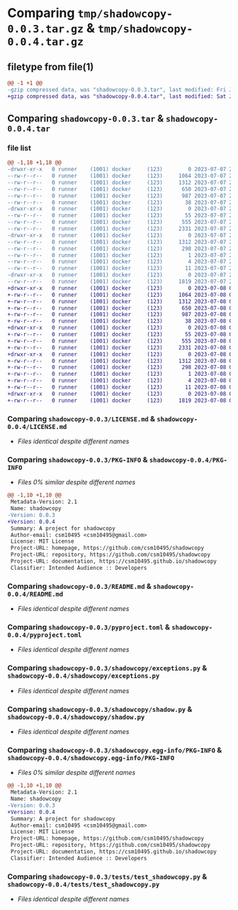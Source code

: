 # Comparing `tmp/shadowcopy-0.0.3.tar.gz` & `tmp/shadowcopy-0.0.4.tar.gz`

## filetype from file(1)

```diff
@@ -1 +1 @@
-gzip compressed data, was "shadowcopy-0.0.3.tar", last modified: Fri Jul  7 23:58:17 2023, max compression
+gzip compressed data, was "shadowcopy-0.0.4.tar", last modified: Sat Jul  8 00:01:26 2023, max compression
```

## Comparing `shadowcopy-0.0.3.tar` & `shadowcopy-0.0.4.tar`

### file list

```diff
@@ -1,18 +1,18 @@
-drwxr-xr-x   0 runner    (1001) docker     (123)        0 2023-07-07 23:58:17.024477 shadowcopy-0.0.3/
--rw-r--r--   0 runner    (1001) docker     (123)     1064 2023-07-07 23:58:02.000000 shadowcopy-0.0.3/LICENSE.md
--rw-r--r--   0 runner    (1001) docker     (123)     1312 2023-07-07 23:58:17.024477 shadowcopy-0.0.3/PKG-INFO
--rw-r--r--   0 runner    (1001) docker     (123)      650 2023-07-07 23:58:02.000000 shadowcopy-0.0.3/README.md
--rw-r--r--   0 runner    (1001) docker     (123)      987 2023-07-07 23:58:02.000000 shadowcopy-0.0.3/pyproject.toml
--rw-r--r--   0 runner    (1001) docker     (123)       38 2023-07-07 23:58:17.024477 shadowcopy-0.0.3/setup.cfg
-drwxr-xr-x   0 runner    (1001) docker     (123)        0 2023-07-07 23:58:17.020476 shadowcopy-0.0.3/shadowcopy/
--rw-r--r--   0 runner    (1001) docker     (123)       55 2023-07-07 23:58:02.000000 shadowcopy-0.0.3/shadowcopy/__init__.py
--rw-r--r--   0 runner    (1001) docker     (123)      555 2023-07-07 23:58:02.000000 shadowcopy-0.0.3/shadowcopy/exceptions.py
--rw-r--r--   0 runner    (1001) docker     (123)     2331 2023-07-07 23:58:02.000000 shadowcopy-0.0.3/shadowcopy/shadow.py
-drwxr-xr-x   0 runner    (1001) docker     (123)        0 2023-07-07 23:58:17.024477 shadowcopy-0.0.3/shadowcopy.egg-info/
--rw-r--r--   0 runner    (1001) docker     (123)     1312 2023-07-07 23:58:17.000000 shadowcopy-0.0.3/shadowcopy.egg-info/PKG-INFO
--rw-r--r--   0 runner    (1001) docker     (123)      298 2023-07-07 23:58:17.000000 shadowcopy-0.0.3/shadowcopy.egg-info/SOURCES.txt
--rw-r--r--   0 runner    (1001) docker     (123)        1 2023-07-07 23:58:17.000000 shadowcopy-0.0.3/shadowcopy.egg-info/dependency_links.txt
--rw-r--r--   0 runner    (1001) docker     (123)        4 2023-07-07 23:58:17.000000 shadowcopy-0.0.3/shadowcopy.egg-info/requires.txt
--rw-r--r--   0 runner    (1001) docker     (123)       11 2023-07-07 23:58:17.000000 shadowcopy-0.0.3/shadowcopy.egg-info/top_level.txt
-drwxr-xr-x   0 runner    (1001) docker     (123)        0 2023-07-07 23:58:17.024477 shadowcopy-0.0.3/tests/
--rw-r--r--   0 runner    (1001) docker     (123)     1819 2023-07-07 23:58:02.000000 shadowcopy-0.0.3/tests/test_shadowcopy.py
+drwxr-xr-x   0 runner    (1001) docker     (123)        0 2023-07-08 00:01:26.342649 shadowcopy-0.0.4/
+-rw-r--r--   0 runner    (1001) docker     (123)     1064 2023-07-08 00:01:12.000000 shadowcopy-0.0.4/LICENSE.md
+-rw-r--r--   0 runner    (1001) docker     (123)     1312 2023-07-08 00:01:26.342649 shadowcopy-0.0.4/PKG-INFO
+-rw-r--r--   0 runner    (1001) docker     (123)      650 2023-07-08 00:01:12.000000 shadowcopy-0.0.4/README.md
+-rw-r--r--   0 runner    (1001) docker     (123)      987 2023-07-08 00:01:12.000000 shadowcopy-0.0.4/pyproject.toml
+-rw-r--r--   0 runner    (1001) docker     (123)       38 2023-07-08 00:01:26.342649 shadowcopy-0.0.4/setup.cfg
+drwxr-xr-x   0 runner    (1001) docker     (123)        0 2023-07-08 00:01:26.338649 shadowcopy-0.0.4/shadowcopy/
+-rw-r--r--   0 runner    (1001) docker     (123)       55 2023-07-08 00:01:12.000000 shadowcopy-0.0.4/shadowcopy/__init__.py
+-rw-r--r--   0 runner    (1001) docker     (123)      555 2023-07-08 00:01:12.000000 shadowcopy-0.0.4/shadowcopy/exceptions.py
+-rw-r--r--   0 runner    (1001) docker     (123)     2331 2023-07-08 00:01:12.000000 shadowcopy-0.0.4/shadowcopy/shadow.py
+drwxr-xr-x   0 runner    (1001) docker     (123)        0 2023-07-08 00:01:26.338649 shadowcopy-0.0.4/shadowcopy.egg-info/
+-rw-r--r--   0 runner    (1001) docker     (123)     1312 2023-07-08 00:01:26.000000 shadowcopy-0.0.4/shadowcopy.egg-info/PKG-INFO
+-rw-r--r--   0 runner    (1001) docker     (123)      298 2023-07-08 00:01:26.000000 shadowcopy-0.0.4/shadowcopy.egg-info/SOURCES.txt
+-rw-r--r--   0 runner    (1001) docker     (123)        1 2023-07-08 00:01:26.000000 shadowcopy-0.0.4/shadowcopy.egg-info/dependency_links.txt
+-rw-r--r--   0 runner    (1001) docker     (123)        4 2023-07-08 00:01:26.000000 shadowcopy-0.0.4/shadowcopy.egg-info/requires.txt
+-rw-r--r--   0 runner    (1001) docker     (123)       11 2023-07-08 00:01:26.000000 shadowcopy-0.0.4/shadowcopy.egg-info/top_level.txt
+drwxr-xr-x   0 runner    (1001) docker     (123)        0 2023-07-08 00:01:26.342649 shadowcopy-0.0.4/tests/
+-rw-r--r--   0 runner    (1001) docker     (123)     1819 2023-07-08 00:01:12.000000 shadowcopy-0.0.4/tests/test_shadowcopy.py
```

### Comparing `shadowcopy-0.0.3/LICENSE.md` & `shadowcopy-0.0.4/LICENSE.md`

 * *Files identical despite different names*

### Comparing `shadowcopy-0.0.3/PKG-INFO` & `shadowcopy-0.0.4/PKG-INFO`

 * *Files 0% similar despite different names*

```diff
@@ -1,10 +1,10 @@
 Metadata-Version: 2.1
 Name: shadowcopy
-Version: 0.0.3
+Version: 0.0.4
 Summary: A project for shadowcopy
 Author-email: csm10495 <csm10495@gmail.com>
 License: MIT License
 Project-URL: homepage, https://github.com/csm10495/shadowcopy
 Project-URL: repository, https://github.com/csm10495/shadowcopy
 Project-URL: documentation, https://csm10495.github.io/shadowcopy
 Classifier: Intended Audience :: Developers
```

### Comparing `shadowcopy-0.0.3/README.md` & `shadowcopy-0.0.4/README.md`

 * *Files identical despite different names*

### Comparing `shadowcopy-0.0.3/pyproject.toml` & `shadowcopy-0.0.4/pyproject.toml`

 * *Files identical despite different names*

### Comparing `shadowcopy-0.0.3/shadowcopy/exceptions.py` & `shadowcopy-0.0.4/shadowcopy/exceptions.py`

 * *Files identical despite different names*

### Comparing `shadowcopy-0.0.3/shadowcopy/shadow.py` & `shadowcopy-0.0.4/shadowcopy/shadow.py`

 * *Files identical despite different names*

### Comparing `shadowcopy-0.0.3/shadowcopy.egg-info/PKG-INFO` & `shadowcopy-0.0.4/shadowcopy.egg-info/PKG-INFO`

 * *Files 0% similar despite different names*

```diff
@@ -1,10 +1,10 @@
 Metadata-Version: 2.1
 Name: shadowcopy
-Version: 0.0.3
+Version: 0.0.4
 Summary: A project for shadowcopy
 Author-email: csm10495 <csm10495@gmail.com>
 License: MIT License
 Project-URL: homepage, https://github.com/csm10495/shadowcopy
 Project-URL: repository, https://github.com/csm10495/shadowcopy
 Project-URL: documentation, https://csm10495.github.io/shadowcopy
 Classifier: Intended Audience :: Developers
```

### Comparing `shadowcopy-0.0.3/tests/test_shadowcopy.py` & `shadowcopy-0.0.4/tests/test_shadowcopy.py`

 * *Files identical despite different names*

